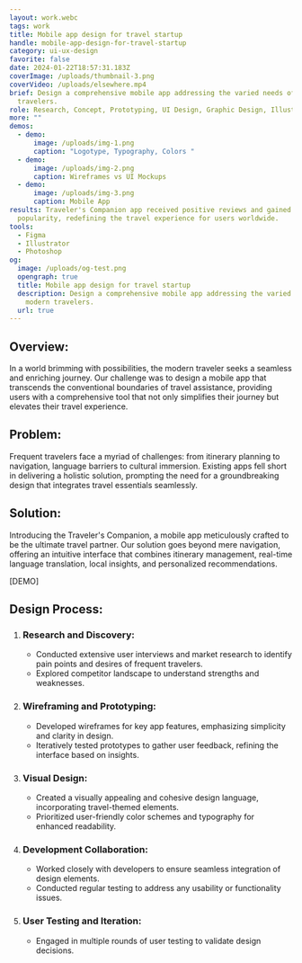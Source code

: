 ```yaml
---
layout: work.webc
tags: work
title: Mobile app design for travel startup
handle: mobile-app-design-for-travel-startup
category: ui-ux-design
favorite: false
date: 2024-01-22T18:57:31.183Z
coverImage: /uploads/thumbnail-3.png
coverVideo: /uploads/elsewhere.mp4
brief: Design a comprehensive mobile app addressing the varied needs of modern
  travelers.
role: Research, Concept, Prototyping, UI Design, Graphic Design, Illustration.
more: ""
demos:
  - demo:
      image: /uploads/img-1.png
      caption: "Logotype, Typography, Colors "
  - demo:
      image: /uploads/img-2.png
      caption: Wireframes vs UI Mockups
  - demo:
      image: /uploads/img-3.png
      caption: Mobile App
results: Traveler's Companion app received positive reviews and gained
  popularity, redefining the travel experience for users worldwide.
tools:
  - Figma
  - Illustrator
  - Photoshop
og:
  image: /uploads/og-test.png
  opengraph: true
  title: Mobile app design for travel startup
  description: Design a comprehensive mobile app addressing the varied needs of
    modern travelers.
  url: true
---
```

## Overview:

In a world brimming with possibilities, the modern traveler seeks a seamless and enriching journey. Our challenge was to design a mobile app that transcends the conventional boundaries of travel assistance, providing users with a comprehensive tool that not only simplifies their journey but elevates their travel experience.

## Problem:

Frequent travelers face a myriad of challenges: from itinerary planning to navigation, language barriers to cultural immersion. Existing apps fell short in delivering a holistic solution, prompting the need for a groundbreaking design that integrates travel essentials seamlessly.

## Solution:

Introducing the Traveler's Companion, a mobile app meticulously crafted to be the ultimate travel partner. Our solution goes beyond mere navigation, offering an intuitive interface that combines itinerary management, real-time language translation, local insights, and personalized recommendations.

\[DEMO]

## Design Process:

1. ### Research and Discovery:

   * Conducted extensive user interviews and market research to identify pain points and desires of frequent travelers.
   * Explored competitor landscape to understand strengths and weaknesses.
2. ### Wireframing and Prototyping:

   * Developed wireframes for key app features, emphasizing simplicity and clarity in design.
   * Iteratively tested prototypes to gather user feedback, refining the interface based on insights.
3. ### Visual Design:

   * Created a visually appealing and cohesive design language, incorporating travel-themed elements.
   * Prioritized user-friendly color schemes and typography for enhanced readability.
4. ### Development Collaboration:

   * Worked closely with developers to ensure seamless integration of design elements.
   * Conducted regular testing to address any usability or functionality issues.
5. ### User Testing and Iteration:

   * Engaged in multiple rounds of user testing to validate design decisions.